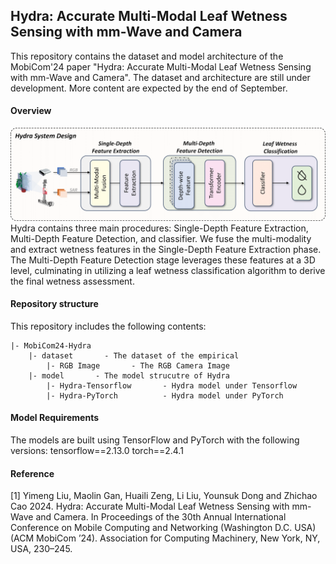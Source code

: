 ## Hydra: Accurate Multi-Modal Leaf Wetness Sensing with mm-Wave and Camera

This repository contains the dataset and model architecture of the MobiCom'24 paper "Hydra: Accurate Multi-Modal Leaf Wetness Sensing with mm-Wave and Camera".
The dataset and architecture are still under development. More content are expected by the end of September.

#### Overview
![overview image](figure/overview.png "Title")
Hydra contains three main procedures: Single-Depth Feature Extraction, Multi-Depth Feature Detection, and classifier. We fuse the multi-modality and extract wetness features in the Single-Depth Feature Extraction phase. The Multi-Depth Feature Detection stage leverages these features at a 3D level, culminating in utilizing a leaf wetness classification algorithm to derive the final wetness assessment.


#### Repository structure
This repository includes the following contents:


	|- MobiCom24-Hydra
		|- dataset       - The dataset of the empirical 
  			|- RGB Image       - The RGB Camera Image
		|- model       - The model strucutre of Hydra
  			|- Hydra-Tensorflow       - Hydra model under Tensorflow
  			|- Hydra-PyTorch          - Hydra model under PyTorch
  
#### Model Requirements
The models are built using TensorFlow and PyTorch with the following versions:
	tensorflow==2.13.0
	torch==2.4.1


#### Reference
[1] Yimeng Liu, Maolin Gan, Huaili Zeng, Li Liu, Younsuk Dong and Zhichao Cao 2024. Hydra: Accurate Multi-Modal Leaf Wetness Sensing with mm-Wave and Camera. In Proceedings of the 30th Annual International Conference on Mobile Computing and Networking (Washington D.C. USA) (ACM MobiCom ’24). Association for Computing Machinery, New York, NY, USA, 230–245.
